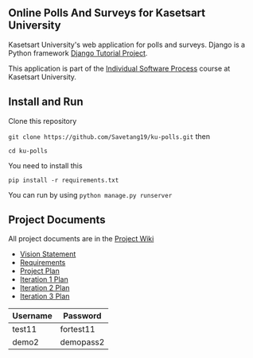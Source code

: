 ## Online Polls And Surveys for Kasetsart University
Kasetsart University's web application for polls and surveys. Django is a Python framework [Django Tutorial Project](https://docs.djangoproject.com/en/4.1/intro/tutorial01/).

This application is part of the [Individual Software Process](https://cpske.github.io/ISP) course at Kasetsart University.

## Install and Run
Clone this repository

`git clone https://github.com/Savetang19/ku-polls.git`
then

`cd ku-polls`

You need to install this

`pip install -r requirements.txt`

You can run by using
`python manage.py runserver`


## Project Documents
All project documents are in the [Project Wiki](../../wiki/Home)
+ [Vision Statement](../../wiki/Vision%20Statement)
+ [Requirements](https://github.com/dzptahh/ku-polls/wiki/Requirements)
+ [Project Plan](https://github.com/dzptahh/ku-polls/wiki/Development-Plan)
+ [Iteration 1 Plan](../../wiki/Iteration-1-Plan)
+ [Iteration 2 Plan](../../wiki/Iteration-2-Plan)
+ [Iteration 3 Plan](../../wiki/Iteration-3-Plan)

| Username  | Password  |
|-----------|-----------|
|   test11  | fortest11|
|   demo2   | demopass2 | # wait for update
